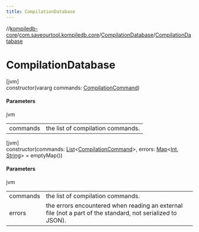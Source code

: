 ```yaml
---
title: CompilationDatabase
---
```

//[kompiledb-core](../../../index.html)/[com.saveourtool.kompiledb.core](../index.html)/[CompilationDatabase](index.html)/[CompilationDatabase](-compilation-database.html)



# CompilationDatabase



[jvm]\
constructor(vararg commands: [CompilationCommand](../-compilation-command/index.html))



#### Parameters


jvm

| | |
|---|---|
| commands | the list of compilation commands. |





[jvm]\
constructor(commands: [List](https://kotlinlang.org/api/latest/jvm/stdlib/kotlin.collections/-list/index.html)&lt;[CompilationCommand](../-compilation-command/index.html)&gt;, errors: [Map](https://kotlinlang.org/api/latest/jvm/stdlib/kotlin.collections/-map/index.html)&lt;[Int](https://kotlinlang.org/api/latest/jvm/stdlib/kotlin/-int/index.html), [String](https://kotlinlang.org/api/latest/jvm/stdlib/kotlin/-string/index.html)&gt; = emptyMap())



#### Parameters


jvm

| | |
|---|---|
| commands | the list of compilation commands. |
| errors | the errors encountered when reading an external file (not a part of the standard, not serialized to JSON). |




